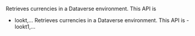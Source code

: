 Retrieves currencies in a Dataverse environment. This API is
- lookt,...
Retrieves currencies in a Dataverse environment. This API is
-lookt1,...
